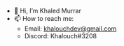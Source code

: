 - 👋 Hi, I’m Khaled Murrar
- 📫 How to reach me: 
  + Email: khalouchdev@gmail.com
  + Discord: Khalouch#3208

<!---
KhalouchDev/KhalouchDev is a ✨ special ✨ repository because its `README.md` (this file) appears on your GitHub profile.
You can click the Preview link to take a look at your changes.
--->
